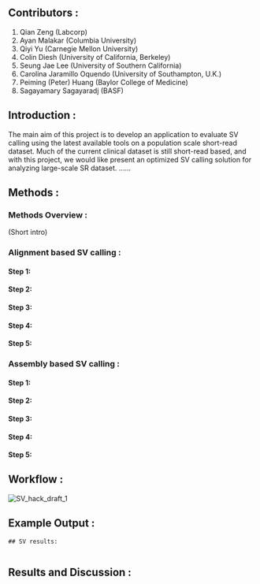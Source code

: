 ## Contributors :
1. Qian Zeng (Labcorp)
2. Ayan Malakar (Columbia University)
3. Qiyi Yu (Carnegie Mellon University)
4. Colin Diesh (University of California, Berkeley)
5. Seung Jae Lee (University of Southern California)
6. Carolina Jaramillo Oquendo (University of Southampton, U.K.)
7. Peiming (Peter) Huang (Baylor College of Medicine)
8. Sagayamary Sagayaradj (BASF)

## Introduction :
The main aim of this project is to develop an application to evaluate SV calling using the latest available tools on a population scale short-read dataset.
Much of the current clinical dataset is still short-read based, and with this project, we would like present an optimized SV calling solution for analyzing large-scale SR dataset.
......

## Methods :
### Methods Overview :
(Short intro)

### Alignment based SV calling :
#### Step 1:
#### Step 2:
#### Step 3:
#### Step 4:
#### Step 5:

### Assembly based SV calling :
#### Step 1:
#### Step 2:
#### Step 3:
#### Step 4:
#### Step 5:

## Workflow :

![SV_hack_draft_1](https://github.com/collaborativebioinformatics/SVHack_assemblyvmapping/assets/22775490/0c687795-7359-4f40-9d62-53d1dd4c1a86)

## Example Output :

```
## SV results:


```

## Results and Discussion :


